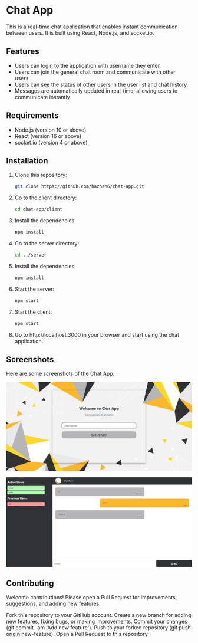 # Chat App

This is a real-time chat application that enables instant communication between users. It is built using React, Node.js, and socket.io.

## Features

- Users can login to the application with username they enter.
- Users can join the general chat room and communicate with other users.
- Users can see the status of other users in the user list and chat history.
- Messages are automatically updated in real-time, allowing users to communicate instantly.

## Requirements

- Node.js (version 10 or above)
- React (version 16 or above)
- socket.io (version 4 or above)

## Installation

1. Clone this repository:

   ```bash
   git clone https://github.com/hazhan6/chat-app.git

   ```

2. Go to the client directory:

   ```bash
   cd chat-app/client

   ```

3. Install the dependencies:

   ```bash
   npm install

   ```

4. Go to the server directory:

   ```bash
   cd ../server

   ```

5. Install the dependencies:

   ```bash
   npm install

   ```

6. Start the server:

   ```bash
   npm start

   ```

7. Start the client:

   ```bash
   npm start

   ```

8. Go to http://localhost:3000 in your browser and start using the chat application.

## Screenshots

Here are some screenshots of the Chat App:

![image](./assets/login_ss.png)

![image](./assets/chat_room_ss.png)

## Contributing

Welcome contributions! Please open a Pull Request for improvements, suggestions, and adding new features.

Fork this repository to your GitHub account.
Create a new branch for adding new features, fixing bugs, or making improvements.
Commit your changes (git commit -am 'Add new feature').
Push to your forked repository (git push origin new-feature).
Open a Pull Request to this repository.
